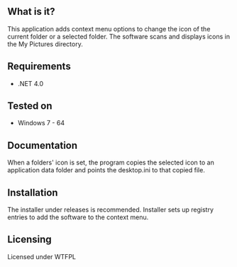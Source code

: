 __What is it?__
-------------

This application adds context menu options to change the icon
of the current folder or a selected folder. The software scans
and displays icons in the My Pictures directory. 
  
__Requirements__
-------------
* .NET 4.0
  
  
__Tested on__
-------------
* Windows 7 - 64
  
__Documentation__
-------------

When a folders' icon is set, the program copies the selected
icon to an application data folder and points the desktop.ini 
to that copied file.

__Installation__
-------------

The installer under releases is recommended. Installer sets up
registry entries to add the software to the context menu.

__Licensing__
-------------

Licensed under WTFPL
